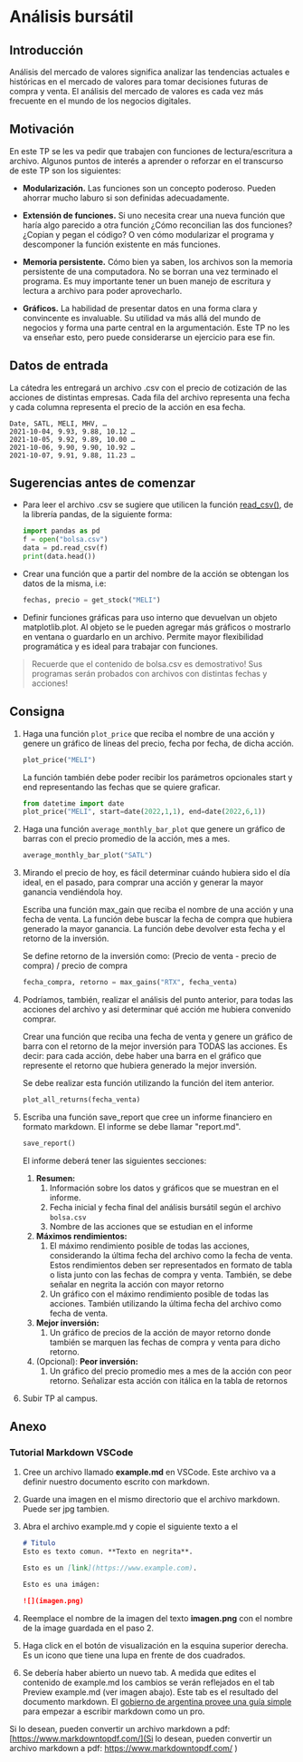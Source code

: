 # Análisis bursátil

## Introducción
Análisis del mercado de valores significa analizar las tendencias actuales e históricas en el mercado de valores para tomar decisiones futuras de compra y venta. El análisis del mercado de valores es cada vez más frecuente en el mundo de los negocios digitales. 

## Motivación
En este TP se les va pedir que trabajen con funciones de lectura/escritura a archivo. Algunos puntos de interés a aprender o reforzar en el transcurso de este TP son los siguientes:

 * **Modularización.** Las funciones son un concepto poderoso. Pueden ahorrar mucho laburo si son definidas adecuadamente.

* **Extensión de funciones.** Si uno necesita crear una nueva función que haría algo parecido a otra función ¿Cómo reconcilian las dos funciones? ¿Copian y pegan el código? O ven cómo modularizar el programa y descomponer la función existente en más funciones.

* **Memoria persistente.** Cómo bien ya saben, los archivos son la memoria persistente de una computadora. No se borran una vez terminado el programa. Es muy importante tener un buen manejo de escritura y lectura a archivo para poder aprovecharlo.

* **Gráficos.** La habilidad de presentar datos en una forma clara y convincente es invaluable. Su utilidad va más allá del mundo de negocios y forma una parte central en la argumentación. Este TP no les va enseñar esto, pero puede considerarse un ejercicio para ese fin.

## Datos de entrada
La cátedra les entregará un archivo .csv con el precio de cotización de las acciones de distintas empresas. Cada fila del archivo representa una fecha y cada columna representa el precio de la acción en esa fecha.

```csv
Date, SATL, MELI, MHV, …
2021-10-04, 9.93, 9.88, 10.12 …
2021-10-05, 9.92, 9.89, 10.00 …
2021-10-06, 9.90, 9.90, 10.92 …
2021-10-07, 9.91, 9.88, 11.23 …
```

## Sugerencias antes de comenzar
* Para leer el archivo .csv se sugiere que utilicen la función [read_csv()](https://pythonbasics.org/read-csv-with-pandas/), 
de la librería pandas, de la siguiente forma:

    ```python
    import pandas as pd
    f = open("bolsa.csv")
    data = pd.read_csv(f)
    print(data.head())
    ```

* Crear una función que a partir del nombre de la acción se obtengan los datos de la misma, i.e:
    ```python
    fechas, precio = get_stock("MELI")
    ```

* Definir funciones gráficas para uso interno que devuelvan un objeto matplotlib.plot. Al objeto se le pueden agregar más gráficos o mostrarlo en ventana o guardarlo en un archivo. Permite mayor flexibilidad programática y es ideal para trabajar con funciones.

> Recuerde que el contenido de bolsa.csv es demostrativo! Sus programas serán probados con archivos con distintas fechas y acciones!

## Consigna

1. Haga una función `plot_price` que reciba el nombre de una acción y genere un gráfico de líneas del precio, fecha por fecha, de dicha acción.
    ```python
    plot_price("MELI")
    ```
    La función también debe poder recibir los parámetros opcionales start y end representando las fechas que se quiere graficar.
    ```python
    from datetime import date
    plot_price("MELI", start=date(2022,1,1), end=date(2022,6,1))
    ```

2. Haga una función `average_monthly_bar_plot` que genere un gráfico de barras con el precio promedio de la acción, mes a mes.
    ```python
    average_monthly_bar_plot("SATL")
    ```

3. Mirando el precio de hoy, es fácil determinar cuándo hubiera sido el día ideal, en el pasado, para comprar una acción y generar la mayor ganancia vendiéndola hoy.

    Escriba una función max_gain que reciba el nombre de una acción y una fecha de venta. La función debe buscar la fecha de compra que hubiera generado la mayor ganancia. La función debe devolver esta fecha y el retorno de la inversión.

    Se define retorno de la inversión como: (Precio de venta - precio de compra) / precio de compra

    ```python
    fecha_compra, retorno = max_gains("RTX", fecha_venta)
    ```

4. Podríamos, también, realizar el análisis del punto anterior, para todas las acciones del archivo y asi determinar qué acción me hubiera convenido comprar.

    Crear una función que reciba una fecha de venta y genere un gráfico de barra con el retorno de la mejor inversión para TODAS las acciones. Es decir: para cada acción, debe haber una barra en el gráfico que represente el retorno que hubiera generado la mejor inversión.

    Se debe realizar esta función utilizando la función del item anterior.

    ```python
    plot_all_returns(fecha_venta)
    ```

5. Escriba una función save_report que cree un informe financiero en formato markdown. El informe se debe llamar "report.md".
    ```python
    save_report()
    ```
    El informe deberá tener las siguientes secciones:
    
    1. **Resumen:**
        1. Información sobre los datos y gráficos que se muestran en el informe.
        2. Fecha inicial y fecha final del análisis bursátil según el archivo `bolsa.csv`
        3. Nombre de las acciones que se estudian en el informe
    2. **Máximos rendimientos:**
        1. El máximo rendimiento posible de todas las acciones, considerando la última fecha del archivo como la fecha de venta. Estos rendimientos deben ser representados en formato de tabla o lista junto con las fechas de compra y venta. También, se debe señalar en negrita la acción con mayor retorno
        2. Un gráfico con el máximo rendimiento posible de todas las acciones. También utilizando la última fecha del archivo como fecha de venta.
    3. **Mejor inversión:**
        1. Un gráfico de precios de la acción de mayor retorno donde también se marquen las fechas de compra y venta para dicho retorno.
    4. (Opcional): **Peor inversión:**
        1. Un gráfico del precio promedio mes a mes de la acción con peor retorno. Señalizar esta acción con itálica en la tabla de retornos

6. Subir TP al campus.

## Anexo
### Tutorial Markdown VSCode
1. Cree un archivo llamado **example.md** en VSCode. Este archivo va a definir nuestro documento escrito con markdown.

2. Guarde una imagen en el mismo directorio que el archivo markdown. Puede ser jpg tambien.

3. Abra el archivo example.md y copie el siguiente texto a el
    ```markdown
    # Titulo
    Esto es texto comun. **Texto en negrita**.
 
    Esto es un [link](https://www.example.com).
 
    Esto es una imágen:
 
    ![](imagen.png)
    ```

4. Reemplace el nombre de la imagen del texto **imagen.png** con el nombre de la image guardada en el paso 2.

5. Haga click en el botón de visualización en la esquina superior derecha. Es un icono
que tiene una lupa en frente de dos cuadrados.

6. Se debería haber abierto un nuevo tab. A medida que edites el contenido de example.md los cambios se verán reflejados en el tab Preview example.md (ver imagen abajo). Este tab es el resultado del documento markdown. El [gobierno de argentina provee una guía simple](https://www.argentina.gob.ar/contenidosdigitales/markdown) para empezar a escribir markdown como un pro.

Si lo desean, pueden convertir un archivo markdown a pdf: [https://www.markdowntopdf.com/](Si lo desean, pueden convertir un archivo markdown a pdf: https://www.markdowntopdf.com/ )